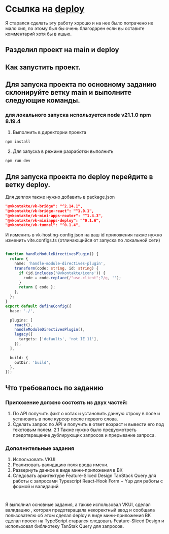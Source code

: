 # Ссылка на [deploy](https://vk.com/app51879045) 
Я старался сделать эту работу хорошо и на нее было потрачено не мало сил, по этому был бы очень благодарен если вы оставите комментарий хотя бы в ишью.
## Разделил проект на main и deploy
## Как запустить проект.
## Для запуска проекта по основному заданию склонируйте ветку main и выполните следующие команды.
### для локального запуска используется node v21.1.0 npm 8.19.4
1. Выполнить в директории проекта

```bash
npm install
```

2. Для запуска в режиме разработки выполнить

```bash
npm run dev
```
## Для запуска проекта по deploy перейдите в ветку deploy.
Для деплоя также нужно добавить в package.json
```json
"@vkontakte/vk-bridge": "^2.14.1",
"@vkontakte/vk-bridge-react": "^1.0.1",
"@vkontakte/vk-mini-apps-router": "^1.4.3",
"@vkontakte/vk-miniapps-deploy": "^0.1.6",
"@vkontakte/vk-tunnel": "^0.1.4",
```
И изменить в vk-hosting-config.json на ваш id приложения
также нужно изменить vite.configs.ts (отличающийся от запуска по локальной сети)
```ts

function handleModuleDirectivesPlugin() {
  return {
    name: 'handle-module-directives-plugin',
    transform(code: string, id: string) {
      if (id.includes('@vkontakte/icons')) {
        code = code.replace(/"use-client";?/g, '');
      }
      return { code };
    },
  };
}
export default defineConfig({
  base: './',

  plugins: [
    react(),
    handleModuleDirectivesPlugin(),
    legacy({
      targets: ['defaults', 'not IE 11'],
    }),
  ],

  build: {
    outDir: 'build',
  },
});
```
## Что требовалось по заданию 
### Приложение должно состоять из двух частей:
1. По API получить факт о котах и установить данную строку в поле и установить в поле курсор после первого слова.
2. Сделать запрос по API и получить в ответ возраст и вывести его под текстовым полем.
2.1 Также нужно было предусмотреть предотвращение дублирующих запросов и прерывание запроса.
### Дополнительные задания
1. Использовать VKUI
2. Реализовать валидацию поля ввода имени.
3. Развернуть данное в виде мини-приложения в ВК
4. Следовать архитектуре Feature-Sliced Design
   TanStack Query для работы с запросами
   Typescript 
   React-Hook Form + Yup для работы с формой и валидаций
#
Я выполнил основные задания, а также использовал VKUI, сделал валидацию , которая предотвращала некоректный ввод и сообщала пользователю об этом
сделал deploy в виде мини-приложения ВК сделал проект на TypeScript старался следовать Feature-Sliced Design и использовал библиотеку TanStak Query для запросов.

